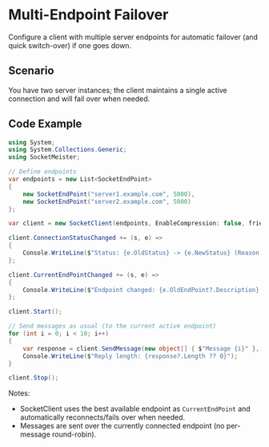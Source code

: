# Multi-Endpoint Failover

Configure a client with multiple server endpoints for automatic failover (and quick switch-over) if one goes down.

## Scenario
You have two server instances; the client maintains a single active connection and will fail over when needed.

## Code Example
```csharp
using System;
using System.Collections.Generic;
using SocketMeister;

// Define endpoints
var endpoints = new List<SocketEndPoint>
{
    new SocketEndPoint("server1.example.com", 5000),
    new SocketEndPoint("server2.example.com", 5000)
};

var client = new SocketClient(endpoints, EnableCompression: false, friendlyName: "MultiEPClient");

client.ConnectionStatusChanged += (s, e) =>
{
    Console.WriteLine($"Status: {e.OldStatus} -> {e.NewStatus} (Reason: {e.Reason})");
};

client.CurrentEndPointChanged += (s, e) =>
{
    Console.WriteLine($"Endpoint changed: {e.OldEndPoint?.Description} -> {e.NewEndPoint.Description}");
};

client.Start();

// Send messages as usual (to the current active endpoint)
for (int i = 0; i < 10; i++)
{
    var response = client.SendMessage(new object[] { $"Message {i}" }, TimeoutMilliseconds: 5000);
    Console.WriteLine($"Reply length: {response?.Length ?? 0}");
}

client.Stop();
```

Notes:
- SocketClient uses the best available endpoint as `CurrentEndPoint` and automatically reconnects/fails over when needed.
- Messages are sent over the currently connected endpoint (no per-message round-robin).